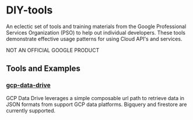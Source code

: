 # DIY-tools
An eclectic set of tools and training materials from the Google Professional Services Organization (PSO) to help out
individual developers. These tools demonstrate effective usage patterns for using Cloud API's and services.

NOT AN OFFICIAL GOOGLE PRODUCT

## Tools and Examples

### [gcp-data-drive](../gcp-data-drive)
GCP Data Drive leverages a simple composable url path to retrieve data in JSON formats from support GCP data platforms. Bigquery and firestore are currently supported.
